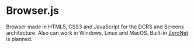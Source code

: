 # Browser.js
Browser made in HTML5, CSS3 and JavaScript for the DCRS and Screens architecture.
Also can work in Windows, Linux and MacOS.
Built-in [ZeroNet](https://zeronet.io/) is planned.
